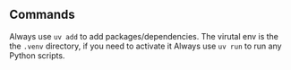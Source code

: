 ## Commands

Always use `uv add` to add packages/dependencies. 
The virutal env is the the `.venv` directory, if you need to activate it
Always use `uv run` to run any Python scripts. 